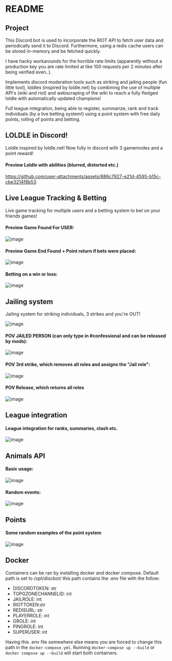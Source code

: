 # README
## Project

This Discord bot is used to incorporate the RIOT API to fetch user data and periodically send it to Discord. Furthermore, using a redis cache users can be stored in-memory and be fetched quickly. 

I have hacky workarounds for the horrible rate limits (apparently without a production key you are rate limited at like 100 requests per 2 minutes after being verified even..).

Implements discord moderation tools such as striking and jailing people (fun little tool), loldles (inspired by loldle.net) by combining the use of multiple API's (wiki and riot) and
webscraping of the wiki to reach a fully fledged loldle with automatically updated champions!

Full league integration, being able to register, summarize, rank and track individuals (by a live betting system!) using a point system with free daily points, rolling of points and betting. 

## LOLDLE in Discord!
Loldle inspired by loldle.net! Now fully in discord with 3 gamemodes and a point reward!
#### Preview Loldle with abilities (blurred, distorted etc.)

https://github.com/user-attachments/assets/686c7927-e21d-4595-b15c-cbe3214f8b53


## Live League Tracking & Betting
Live game tracking for multiple users and a betting system to bet on your friends games!

#### Preview Game Found For USER:
![image](https://github.com/user-attachments/assets/91aa1ccc-ca07-40ee-b02a-fb8c47e714ef)

#### Preview Game End Found + Point return if bets were placed:
![image](https://github.com/user-attachments/assets/487d53b5-6eec-4911-8413-e02434c343fc)

#### Betting on a win or loss:
![image](https://github.com/user-attachments/assets/5f639c12-9221-4c2f-91b7-90325096a39d)


## Jailing system
Jailing system for striking individuals, 3 strikes and you're OUT!

![image](https://github.com/user-attachments/assets/44f41e8d-19fa-47a2-b8dc-6bf8b4d3931f)

#### POV JAILED PERSON (can only type in #confessional and can be released by mods):

![image](https://github.com/user-attachments/assets/ef8843cc-6cf8-4eaa-9971-425dad2e1cb5)

#### POV 3rd strike, which removes all roles and assigns the "Jail role":

![image](https://github.com/user-attachments/assets/e0364fd4-16fe-4fa4-8717-2bab768fb1ae)

#### POV Release, which returns all roles

![image](https://github.com/user-attachments/assets/5ca6c2ad-9de8-4ecc-a412-67136bce031c)

## League integration
#### League integration for ranks, summaries, clash etc.
![image](https://github.com/user-attachments/assets/13620f4a-034d-4c60-9e0e-a89ea643d080)

## Animals API
#### Basic usage:
![image](https://github.com/user-attachments/assets/05b91597-0a13-4fec-be04-54d52f2a046c)

#### Random events:
![image](https://github.com/user-attachments/assets/3a9b204d-4ba5-4d39-a658-f924da354c12)

## Points

#### Some random examples of the point system
![image](https://github.com/user-attachments/assets/07999d46-693d-41d0-9071-eba6bbac95da)

## Docker
Containers can be ran by installing docker and docker compose.
Default path is set to /opt/discbot/ this path contains the .env file with the follow:
- DISCORDTOKEN: str
- TOPGZONECHANNELID: int
- JAILROLE: int
- RIOTTOKEN:str
- REDISURL: str
- PLAYERROLE: int
- GROLE: int
- PINGROLE: int
- SUPERUSER: int

Having this .env file somewhere else means you are forced to change this path in the ```docker-compose.yml```.
Running ```docker-compose up --build``` or ```docker compose up --build``` will start both containers.
